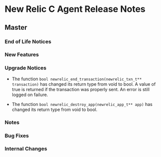 # New Relic C Agent Release Notes #

## Master ##

### End of Life Notices ###

### New Features ###

### Upgrade Notices ###

* The function `bool newrelic_end_transaction(newrelic_txn_t** transaction)` has changed
  its return type from void to bool.  A value of true is returned if the transaction was
  properly sent.  An error is still logged on failure.

* The function `bool newrelic_destroy_app(newrelic_app_t** app)` has changed its return
  type from void to bool.

### Notes ###

### Bug Fixes ###
 
### Internal Changes ###
